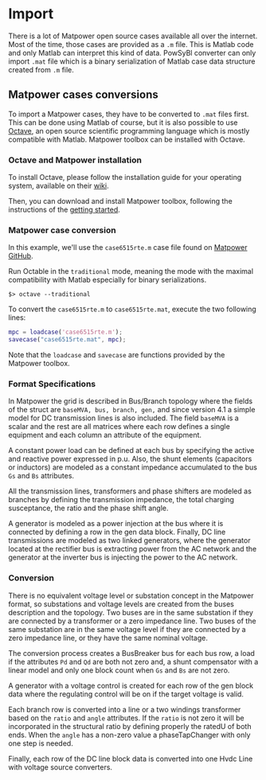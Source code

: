 # Import
There is a lot of Matpower open source cases available all over the internet. Most of the time, those cases are provided  as a `.m` file. This is Matlab code and only Matlab can interpret this kind of data. PowSyBl converter can only import `.mat` file which is a binary serialization of Matlab case data structure created from `.m` file.

## Matpower cases conversions
To import a Matpower cases, they have to be converted to `.mat` files first. This can be done using Matlab of course, but it is also possible to use [Octave](https://www.gnu.org/software/octave/), an open source scientific programming language which is mostly compatible with Matlab. Matpower toolbox can be installed with Octave.

### Octave and Matpower installation
To install Octave, please follow the installation guide for your operating system, available on their [wiki](https://wiki.octave.org/Category:Installation).

Then, you can download and install Matpower toolbox, following the instructions of the [getting started](https://matpower.org/about/get-started/).

### Matpower case conversion
In this example, we'll use the `case6515rte.m` case file found on [Matpower GitHub](https://github.com/MATPOWER/matpower/blob/master/data/case6515rte.m).

Run Octable in the `traditional` mode, meaning the mode with the maximal compatibility with Matlab especially for binary serializations.
```shell
$> octave --traditional
```

To convert the `case6515rte.m` to `case6515rte.mat`, execute the two following lines:
```matlab
mpc = loadcase('case6515rte.m');
savecase("case6515rte.mat", mpc);
```
Note that the `loadcase` and `savecase` are functions provided by the Matpower toolbox.
 
### Format Specifications

In Matpower the grid is described in Bus/Branch topology where the fields of the struct are `baseMVA, bus, branch, gen,`
and since version 4.1 a simple model for DC transmission lines is also included. The field `baseMVA` is a scalar and the 
rest are all matrices where each row defines a single equipment and each column an attribute of the equipment.

A constant power load can be defined at each bus by specifying the active and reactive power expressed in p.u. Also, the shunt
elements (capacitors or inductors) are modeled as a constant impedance accumulated to the bus `Gs` and `Bs` attributes.

All the transmission lines, transformers and phase shifters are modeled as branches by defining the transmission impedance,
the total charging susceptance, the ratio and the phase shift angle. 

A generator is modeled as a power injection at the bus where it is connected by defining a row in the gen data block. Finally, 
DC line transmissions are modeled as two linked generators, where the generator located at the rectifier bus is extracting power
from the AC network and the generator at the inverter bus is injecting the power to the AC network.

### Conversion

There is no equivalent voltage level or substation concept in the Matpower format, so substations and voltage levels are created 
from the buses description and the topology. Two buses are in the same substation if they are connected by a transformer or a zero impedance line. 
Two buses of the same substation are in the same voltage level if they are connected by a zero impedance line, or they have the same nominal voltage.

The conversion process creates a BusBreaker bus for each bus row, a load if the attributes `Pd` and `Qd` are both not zero and, a shunt compensator
with a linear model and only one block count when `Gs` and `Bs` are not zero.

A generator with a voltage control is created for each row of the gen block data where the regulating control will be on if the 
target voltage is valid.

Each branch row is converted into a line or a two windings transformer based on the `ratio` and `angle` attributes. If the `ratio`
is not zero it will be incorporated in the structural ratio by defining properly the ratedU of both ends. When the `angle` has a
non-zero value a phaseTapChanger with only one step is needed. 

Finally, each row of the DC line block data is converted into one Hvdc Line with voltage source converters. 

